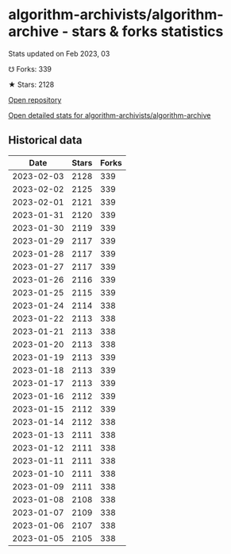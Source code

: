# algorithm-archivists/algorithm-archive - stars & forks statistics

Stats updated on Feb 2023, 03

☋ Forks: 339

★ Stars: 2128

[Open repository](https://github.com/algorithm-archivists/algorithm-archive)

[Open detailed stats for algorithm-archivists/algorithm-archive](https://reviewgithub.com/rep/algorithm-archivists/algorithm-archive)

## Historical data
| Date | Stars | Forks |
|------|-------|-------|
| 2023-02-03 | 2128 | 339 | 
| 2023-02-02 | 2125 | 339 | 
| 2023-02-01 | 2121 | 339 | 
| 2023-01-31 | 2120 | 339 | 
| 2023-01-30 | 2119 | 339 | 
| 2023-01-29 | 2117 | 339 | 
| 2023-01-28 | 2117 | 339 | 
| 2023-01-27 | 2117 | 339 | 
| 2023-01-26 | 2116 | 339 | 
| 2023-01-25 | 2115 | 339 | 
| 2023-01-24 | 2114 | 338 | 
| 2023-01-22 | 2113 | 338 | 
| 2023-01-21 | 2113 | 338 | 
| 2023-01-20 | 2113 | 338 | 
| 2023-01-19 | 2113 | 339 | 
| 2023-01-18 | 2113 | 339 | 
| 2023-01-17 | 2113 | 339 | 
| 2023-01-16 | 2112 | 339 | 
| 2023-01-15 | 2112 | 339 | 
| 2023-01-14 | 2112 | 338 | 
| 2023-01-13 | 2111 | 338 | 
| 2023-01-12 | 2111 | 338 | 
| 2023-01-11 | 2111 | 338 | 
| 2023-01-10 | 2111 | 338 | 
| 2023-01-09 | 2111 | 338 | 
| 2023-01-08 | 2108 | 338 | 
| 2023-01-07 | 2109 | 338 | 
| 2023-01-06 | 2107 | 338 | 
| 2023-01-05 | 2105 | 338 | 


